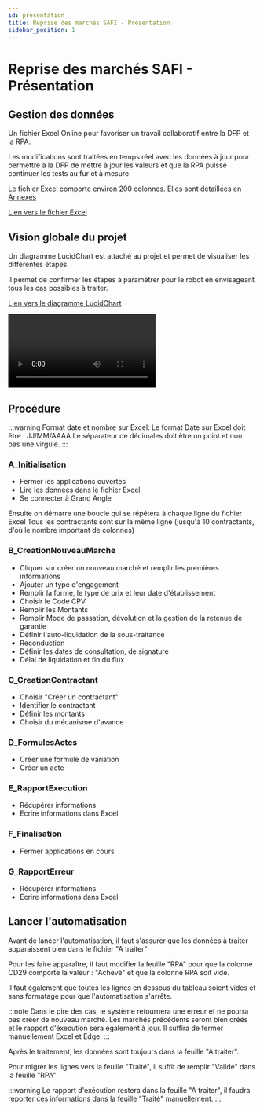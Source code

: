 ```yaml
---
id: presentation
title: Reprise des marchés SAFI - Présentation
sidebar_position: 1
---
```


# Reprise des marchés SAFI - Présentation

## Gestion des données

Un fichier Excel Online pour favoriser un travail collaboratif entre la DFP et la RPA.

Les modifications sont traitées en temps réel avec les données à jour pour permettre à la DFP de mettre à jour les valeurs et que la RPA puisse continuer les tests au fur et à mesure.

Le fichier Excel comporte environ 200 colonnes. Elles sont détaillées en [Annexes](./annexes)

[Lien vers le fichier Excel](https://1drv.ms/x/s!AmiJK4RIVLBXgSBT9GcikC_QRGv6?e=z07vII)

## Vision globale du projet

Un diagramme LucidChart est attaché au projet et permet de visualiser les différentes étapes.

Il permet de confirmer les étapes à paramétrer pour le robot en envisageant tous les cas possibles à traiter.

[Lien vers le diagramme LucidChart](https://lucid.app/lucidchart/481ce2c2-3b15-4080-a4a7-5e4b729edab0/edit?viewport_loc=-3659%2C-1579%2C45266%2C27069%2C0_0&amp;invitationId=inv_0482e918-03d2-4dc7-ac95-2fddd838edbc)

<video controls src="/SAFI/CD29-RepriseMarchesSAFI.mp4"></video>

## Procédure

:::warning
Format date et nombre sur Excel: Le format Date sur Excel doit être : JJ/MM/AAAA Le séparateur de décimales doit être un point et non pas une virgule.
:::

### A\_Initialisation

* Fermer les applications ouvertes
* Lire les données dans le fichier Excel
* Se connecter à Grand Angle

Ensuite on démarre une boucle qui se répétera à chaque ligne du fichier Excel Tous les contractants sont sur la même ligne (jusqu'à 10 contractants, d'où le nombre important de colonnes)

### B\_CreationNouveauMarche

* Cliquer sur créer un nouveau marché et remplir les premières informations
* Ajouter un type d'engagement
* Remplir la forme, le type de prix et leur date d'établissement
* Choisir le Code CPV
* Remplir les Montants
* Remplir Mode de passation, dévolution et la gestion de la retenue de garantie
* Définir l'auto-liquidation de la sous-traitance
* Reconduction
* Définir les dates de consultation, de signature
* Délai de liquidation et fin du flux

### C\_CreationContractant

* Choisir "Créer un contractant"
* Identifier le contractant
* Définir les montants
* Choisir du mécanisme d'avance

### D\_FormulesActes

* Créer une formule de variation
* Créer un acte

### E\_RapportExecution

* Récupérer informations
* Ecrire informations dans Excel

### F\_Finalisation

* Fermer applications en cours

### G\_RapportErreur

* Récupérer informations
* Ecrire informations dans Excel

## Lancer l'automatisation

Avant de lancer l'automatisation, il faut s'assurer que les données à traiter apparaissent bien dans le fichier "A traiter"

Pour les faire apparaître, il faut modifier la feuille "RPA" pour que la colonne CD29 comporte la valeur : "Achevé" et que la colonne RPA soit vide.

Il faut également que toutes les lignes en dessous du tableau soient vides et sans formatage pour que l'automatisation s'arrête.

:::note
Dans le pire des cas, le système retournera une erreur et ne pourra pas créer de nouveau marché. Les marchés précédents seront bien créés et le rapport d'éxecution sera également à jour. Il suffira de fermer manuellement Excel et Edge.
:::

Après le traitement, les données sont toujours dans la feuille "A traiter".

Pour migrer les lignes vers la feuille "Traité", il suffit de remplir "Valide" dans la feuille "RPA"

:::warning
Le rapport d'exécution restera dans la feuille "A traiter", il faudra reporter ces informations dans la feuille "Traité" manuellement.
::: 